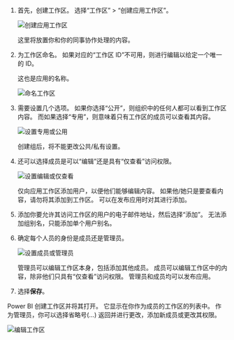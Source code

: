 1. 首先，创建工作区。 选择“工作区” > “创建应用工作区”。
   
     ![创建应用工作区](media/powerbi-service-create-app-workspace/power-bi-create-app-workspace.png)
   
    这里将放置你和你的同事协作处理的内容。
2. 为工作区命名。 如果对应的“工作区 ID”不可用，则进行编辑以给定一个唯一的 ID。
   
     这也是应用的名称。
   
     ![命名工作区](media/powerbi-service-create-app-workspace/power-bi-apps-create-workspace-name.png)
3. 需要设置几个选项。 如果你选择“公开”，则组织中的任何人都可以看到工作区内容。 而如果选择“专用”，则意味着只有工作区的成员可以查看其内容。
   
     ![设置专用或公用](media/powerbi-service-create-app-workspace/power-bi-apps-create-workspace-private-public.png)
   
    创建组后，将不能更改公共/私有设置。
4. 还可以选择成员是可以“编辑”还是具有“仅查看”访问权限。
   
     ![设置编辑或仅查看](media/powerbi-service-create-app-workspace/power-bi-apps-create-workspace-members-edit.png)
   
     仅向应用工作区添加用户，以便他们能够编辑内容。 如果他/她只是要查看内容，请勿将其添加到工作区。 可以在发布应用时对其进行添加。
5. 添加你要允许其访问工作区的用户的电子邮件地址，然后选择“添加”。 无法添加组别名，只能添加单个用户别名。
6. 确定每个人员的身份是成员还是管理员。
   
     ![设置成员或管理员](media/powerbi-service-create-app-workspace/power-bi-apps-create-workspace-admin.png)
   
    管理员可以编辑工作区本身，包括添加其他成员。 成员可以编辑工作区中的内容，除非他们只具有“仅查看”访问权限。 管理员和成员均可以发布应用。
7. 选择**保存**。

Power BI 创建工作区并将其打开。 它显示在你作为成员的工作区的列表中。 作为管理员，你可以选择省略号(…) 返回并进行更改，添加新成员或更改其权限。

![编辑工作区](media/powerbi-service-create-app-workspace/power-bi-apps-edit-workspace-ellipsis.png)

